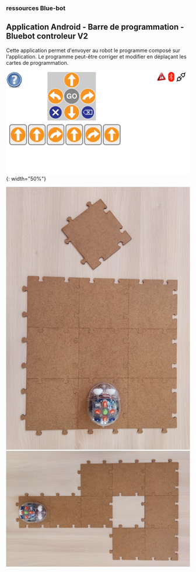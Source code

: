 ### ressources Blue-bot

## Application Android - Barre de programmation - Bluebot controleur V2

Cette application permet d'envoyer au robot le programme composé sur l'application.
Le programme peut-être corriger et modifier en déplaçant les cartes de programmation.

![capture ecran](/blue-bot/img/BlueBot_controleur_V2.png){: width="50%"}



![parcours 1](/blue-bot/img/Bluebot_Dalles1.jpg)
![parcours 2](/blue-bot/img/Bluebot_Dalles2.jpg)




